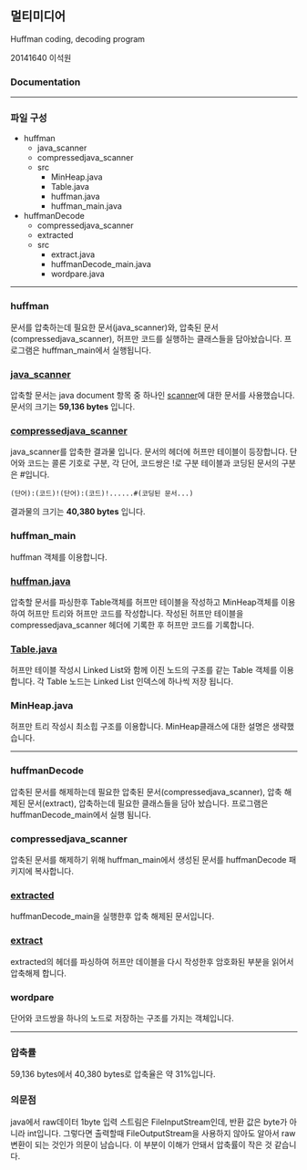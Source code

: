 ## 멀티미디어

 Huffman coding, decoding program

 20141640 이석원

### Documentation
---

### 파일 구성

* huffman
  * java_scanner
  * compressedjava_scanner
  * src
    * MinHeap.java
    * Table.java
    * huffman.java
    * huffman_main.java
* huffmanDecode
  * compressedjava_scanner
  * extracted
  * src
    * extract.java
    * huffmanDecode_main.java
    * wordpare.java

---
### huffman

문서를 압축하는데 필요한 문서(java_scanner)와, 압축된 문서(compressedjava_scanner), 허프만 코드를 실행하는 클래스들을 담아놨습니다. 프로그램은 huffman_main에서 실행됩니다.

### [java_scanner](https://github.com/gwnuysw/huffmanHomeWork/blob/master/huffman/java_scanner)
압축할 문서는 java document 항목 중 하나인 [scanner](https://docs.oracle.com/javase/7/docs/api/java/util/Scanner.html)에 대한 문서를 사용했습니다. 문서의 크기는 **59,136 bytes** 입니다.

### [compressedjava_scanner](https://github.com/gwnuysw/huffmanHomeWork/blob/master/huffman/compressedjava_scanner)

java_scanner를 압축한 결과물 입니다. 문서의 헤더에 허프만 테이블이 등장합니다. 단어와 코드는 콜론 기호로 구분, 각 단어, 코드쌍은 !로 구분 테이블과 코딩된 문서의 구분은 #입니다.
```
(단어):(코드)!(단어):(코드)!......#(코딩된 문서...)
```
결과물의 크기는 **40,380 bytes** 입니다.

### huffman_main
huffman 객체를 이용합니다.

### [huffman.java](https://github.com/gwnuysw/huffman/blob/master/huffmandoc.markdown)

압축할 문서를 파싱한후 Table객체를 허프만 테이블을 작성하고 MinHeap객체를 이용하여 허프만 트리와 허프만 코드를 작성합니다. 작성된 허프만 테이블을 compressedjava_scanner 헤더에 기록한 후 허프만 코드를 기록합니다.

### [Table.java](https://github.com/gwnuysw/huffman/blob/master/Tabledoc.markdown)

허프만 테이블 작성시 Linked List와 함께 이진 노드의 구조를 같는 Table 객체를 이용합니다. 각 Table 노드는 Linked List 인덱스에 하나씩 저장 됩니다.

### MinHeap.java

허프만 트리 작성시 최소힙 구조를 이용합니다. MinHeap클래스에 대한 설명은 생략했습니다.

---
### huffmanDecode

압축된 문서를 해제하는데 필요한 압축된 문서(compressedjava_scanner), 압축 해제된 문서(extract), 압축하는데 필요한 클래스들을 담아 놨습니다. 프로그램은 huffmanDecode_main에서 실행 됨니다.

### compressedjava_scanner
압축된 문서를 해제하기 위해 huffman_main에서 생성된 문서를 huffmanDecode 패키지에 복사합니다.

### [extracted](https://github.com/gwnuysw/huffman/blob/master/huffmanDecode/extracted)

huffmanDecode_main을 실행한후 압축 해제된 문서입니다.

### [extract](https://github.com/gwnuysw/huffman/blob/master/extract.markdown)

extracted의 헤더를 파싱하여 허프만 데이블을 다시 작성한후 암호화된 부분을 읽어서 압축해제 합니다.

### wordpare

단어와 코드쌍을 하나의 노드로 저장하는 구조를 가지는 객체입니다.

---
### 압축률

59,136 bytes에서 40,380 bytes로 압축율은 약 31%입니다.

### 의문점

java에서 raw데이터 1byte 입력 스트림은 FileInputStream인데, 반환 값은 byte가 아니라 int입니다. 그렇다면 출력할때 FileOutputStream을 사용하지 않아도 알아서 raw 변환이 되는 것인가 의문이 남습니다. 이 부분이 이해가 안돼서 압축률이 작은 것 같습니다.
